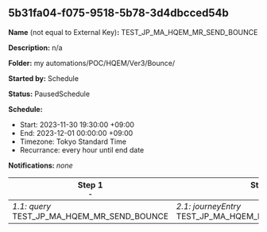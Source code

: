 ## 5b31fa04-f075-9518-5b78-3d4dbcced54b

**Name** (not equal to External Key)**:** TEST_JP_MA_HQEM_MR_SEND_BOUNCE

**Description:** n/a

**Folder:** my automations/POC/HQEM/Ver3/Bounce/

**Started by:** Schedule

**Status:** PausedSchedule

**Schedule:**

* Start: 2023-11-30 19:30:00 +09:00
* End: 2023-12-01 00:00:00 +09:00
* Timezone: Tokyo Standard Time
* Recurrance: every hour until end date

**Notifications:** _none_


| Step 1<br>_<small>-</small>_ | Step 2<br>_<small>-</small>_ | Step 3<br>_<small>-</small>_ |
| --- | --- | --- |
| _1.1: query_<br>TEST_JP_MA_HQEM_MR_SEND_BOUNCE | _2.1: journeyEntry_<br>TEST_JP_MA_HQEM_MR_SEND_BOUNCEE_v2 | _3.1: journeyEntry_<br>TEST_JP_MA_HQEM_MR_SEND_BOUNCE |
